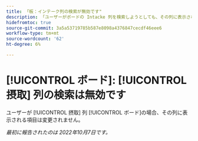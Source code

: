 ```yaml
---
title: 「板：インテーク列の検索が無効です"
description: 「ユーザーがボードの Intacke 列を検索しようとしても、その列に表示される項目に変更はありません。 」
hidefromtoc: true
source-git-commit: 3a5a53719785b587e8098a4376847cecdf46eee6
workflow-type: tm+mt
source-wordcount: '62'
ht-degree: 6%

---
```



# [!UICONTROL ボード]: [!UICONTROL 摂取] 列の検索は無効です

ユーザーが [!UICONTROL 摂取] 列 [!UICONTROL ボード]の場合、その列に表示される項目は変更されません。

_最初に報告されたのは 2022年10月7日です。_

